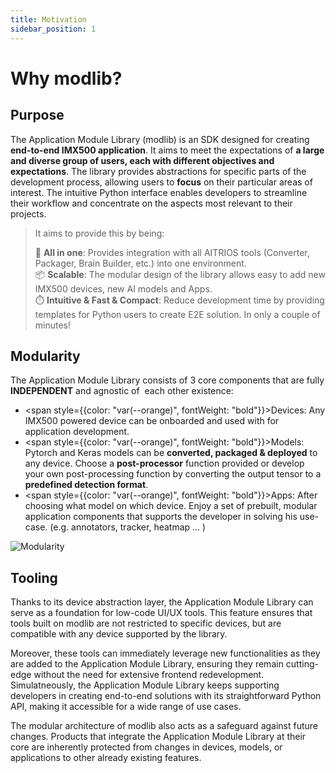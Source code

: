 ```yaml
---
title: Motivation
sidebar_position: 1
---
```



# Why modlib?

## Purpose

The Application Module Library (modlib) is an SDK designed for creating **end-to-end IMX500 application​**. It aims to meet the expectations of **a large and diverse group of users, each with different objectives and expectations**. The library provides abstractions for specific parts of the development process, allowing users to **focus** on their particular areas of interest. The intuitive Python interface enables developers to streamline their workflow and concentrate on the aspects most relevant to their projects.

> It aims to provide this by being:  
>  
> 💎 **All in one**: Provides integration with all AITRIOS tools (Converter, Packager, Brain Builder, etc.) into one environment.  
> 📦 **Scalable**: The modular design of the library allows easy to add new IMX500 devices, new AI models and Apps.  
> ⏱️ **Intuitive & Fast & Compact**: Reduce development time by providing templates for Python users to create E2E solution.​ In only a couple of minutes!​


## Modularity

The Application Module Library consists of 3 core components that are fully **INDEPENDENT** and agnostic of ​
each other existence:​


- <span style={{color: "var(--orange)", fontWeight: "bold"}}>Devices</span>: Any IMX500 powered device can be onboarded and used with for application development.
​
- <span style={{color: "var(--orange)", fontWeight: "bold"}}>Models</span>: Pytorch and Keras models can be **converted, packaged & deployed** to any device. ​
Choose a **post-processor** function provided or develop your own post-processing function by converting the output tensor to a **predefined detection format**. ​
​
- <span style={{color: "var(--orange)", fontWeight: "bold"}}>Apps</span>: After choosing what model on which device. Enjoy a set of prebuilt, modular application components that supports the developer in solving his use-case. (e.g. annotators, tracker, heatmap … )


![Modularity](modlib-modularity.png)


## Tooling

Thanks to its device abstraction layer, the Application Module Library can serve as a foundation for low-code UI/UX tools. This feature ensures that tools built on modlib are not restricted to specific devices, but are compatible with any device supported by the library.

Moreover, these tools can immediately leverage new functionalities as they are added to the Application Module Library, ensuring they remain cutting-edge without the need for extensive frontend redevelopment. Simulatneously, the Application Module Library keeps supporting developers in creating end-to-end solutions with its straightforward Python API, making it accessible for a wide range of use cases.

The modular architecture of modlib also acts as a safeguard against future changes. Products that integrate the Application Module Library at their core are inherently protected from changes in devices, models, or applications to other already existing features.
